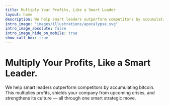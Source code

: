 ```yaml
---
title: Multiply Your Profits, Like a Smart Leader
layout: home
description: We help smart leaders outperform competitors by accumulating bitcoin—multiplying profits, building financial resilience, and strengthening culture, all in one strategic move.
intro_image: "images/illustrations/apocalypse.svg"
intro_image_absolute: false
intro_image_hide_on_mobile: true
show_call_box: true
---
```


# Multiply Your Profits, Like a Smart Leader.

We help smart leaders outperform competitors by accumulating bitcoin. This multiplies profits, shields your company from upcoming crises, and strengthens its culture — all through one smart strategic move.
